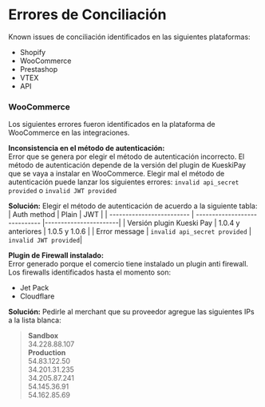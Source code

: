# Errores de Conciliación

Known issues de conciliación identificados en las siguientes plataformas:
- Shopify
- WooCommerce
- Prestashop
- VTEX
- API


### WooCommerce
Los siguientes errores fueron identificados en la plataforma de WooCommerce en las integraciones. 

**Inconsistencia en el método de autenticación:**  
Error que se genera por elegir el método de autenticación incorrecto. El método de autenticación depende de la versión del plugin de KueskiPay que se vaya a instalar en WooCommerce. 
Elegir mal el método de autenticación puede lanzar los siguientes errores:
`invalid api_secret provided` o `invalid JWT provided`<br>

**Solución:** Elegir el método de autenticación de acuerdo a la siguiente tabla:
| Auth method               | Plain                         | JWT                   |
| ------------------------- | ----------------------------- |-----------------------|
| Versión plugin Kueski Pay | 1.0.4 y anteriores            | 1.0.5 y 1.0.6         |
| Error message             | `invalid api_secret provided` | `invalid JWT provided`|


**Plugin de Firewall instalado:** <br>
Error generado porque el comercio tiene instalado un plugin anti firewall. Los firewalls identificados hasta el momento son:
- Jet Pack
- Cloudflare

**Solución:** Pedirle al merchant que su proveedor agregue las siguientes IPs a la lista blanca:
> **Sandbox** <br>
34.228.88.107 <br>
**Production** <br>
54.83.122.50 <br>
34.201.31.235 <br>
34.205.87.241 <br>
54.145.36.91 <br>
54.162.85.69 <br>


